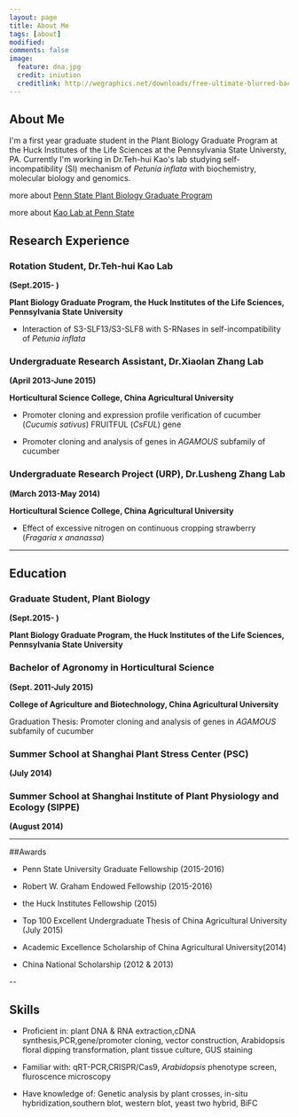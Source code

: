 ```yaml
---
layout: page
title: About Me
tags: [about]
modified: 
comments: false
image:
  feature: dna.jpg
  credit: iniution
  creditlink: http://wegraphics.net/downloads/free-ultimate-blurred-background-pack/  
---
```

## About Me

I'm a first year graduate student in the Plant Biology Graduate Program at the Huck Institutes of the Life Sciences at the Pennsylvania State Universty, PA. Currently I'm working in Dr.Teh-hui Kao's lab studying self-incompatibility (SI) mechanism of *Petunia inflata* with biochemistry, molecular biology and genomics.

more about [Penn State Plant Biology Graduate Program](https://www.huck.psu.edu/content/graduate-programs/plant-biology)

more about [Kao Lab at Penn State](https://sites.google.com/site/kaolabpsu/home)



## Research Experience 

### Rotation Student, Dr.Teh-hui Kao Lab 

**(Sept.2015- )**

**Plant Biology Graduate Program, the Huck Institutes of the Life Sciences, Pennsylvania State University**

- Interaction of S3-SLF13/S3-SLF8 with S-RNases in self-incompatibility of *Petunia inflata*

### Undergraduate Research Assistant, Dr.Xiaolan Zhang Lab

**(April 2013-June 2015)**

**Horticultural Science College, China Agricultural University**

- Promoter cloning and expression profile verification of cucumber (*Cucumis sativus*) FRUITFUL (*CsFUL*) gene


- Promoter cloning and analysis of genes in *AGAMOUS* subfamily of cucumber

### Undergraduate Research Project (URP), Dr.Lusheng Zhang Lab
**(March 2013-May 2014)**

**Horticultural Science College, China Agricultural University**

- Effect of excessive nitrogen on continuous cropping strawberry (*Fragaria x ananassa*)

---


## Education

### Graduate Student, Plant Biology

**(Sept.2015- )**

**Plant Biology Graduate Program, the Huck Institutes of the Life Sciences, Pennsylvania State University**

### Bachelor of Agronomy in Horticultural Science

**(Sept. 2011-July 2015)**

**College of Agriculture and Biotechnology, China Agricultural University**

Graduation Thesis: Promoter cloning and analysis of genes in *AGAMOUS* subfamily of cucumber

### Summer School at Shanghai Plant Stress Center (PSC)

**(July 2014)**


### Summer School at Shanghai Institute of Plant Physiology and Ecology (SIPPE)

**(August 2014)**

---

##Awards

- Penn State University Graduate Fellowship  (2015-2016)

- Robert W. Graham Endowed Fellowship (2015-2016)

- the Huck Institutes Fellowship (2015)

- Top 100 Excellent Undergraduate Thesis of China Agricultural University (July 2015)

- Academic Excellence Scholarship of China Agricultural University(2014)

- China National Scholarship (2012 & 2013)

--

## Skills

- Proficient in: plant DNA & RNA extraction,cDNA synthesis,PCR,gene/promoter cloning, vector construction, Arabidopsis floral dipping transformation, plant tissue culture, GUS staining

- Familiar with: qRT-PCR,CRISPR/Cas9, *Arabidopsis* phenotype screen, fluroscence microscopy

- Have knowledge of: Genetic analysis by plant crosses, in-situ hybridization,southern blot, western blot, yeast two hybrid, BiFC





